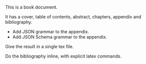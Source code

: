 This is a book document.

It has a cover, table of contents, abstract, chapters, appendix and bibliography.

- Add JSON grammar to the appendix.
- Add JSON Schema grammar to the appendix.

Give the result in a single tex file.

Do the bibliography inline, with explicit latex commands.